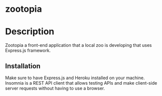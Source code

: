 # zootopia

# Description
Zootopia a front-end application that a local zoo is developing that uses Express.js framework.


## Installation
Make sure to have Express.js and Heroku installed on your machine.
Insomnia is a REST API client that allows testing APIs and make client-side server requests without having to use a browser.

